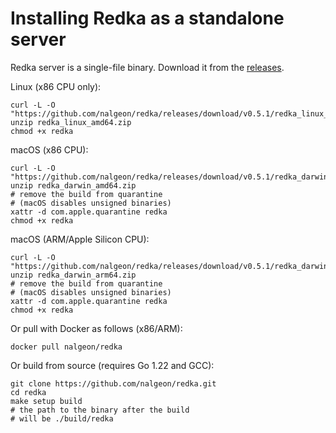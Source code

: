 # Installing Redka as a standalone server

Redka server is a single-file binary. Download it from the [releases](https://github.com/nalgeon/redka/releases).

Linux (x86 CPU only):

```shell
curl -L -O "https://github.com/nalgeon/redka/releases/download/v0.5.1/redka_linux_amd64.zip"
unzip redka_linux_amd64.zip
chmod +x redka
```

macOS (x86 CPU):

```shell
curl -L -O "https://github.com/nalgeon/redka/releases/download/v0.5.1/redka_darwin_amd64.zip"
unzip redka_darwin_amd64.zip
# remove the build from quarantine
# (macOS disables unsigned binaries)
xattr -d com.apple.quarantine redka
chmod +x redka
```

macOS (ARM/Apple Silicon CPU):

```shell
curl -L -O "https://github.com/nalgeon/redka/releases/download/v0.5.1/redka_darwin_arm64.zip"
unzip redka_darwin_arm64.zip
# remove the build from quarantine
# (macOS disables unsigned binaries)
xattr -d com.apple.quarantine redka
chmod +x redka
```

Or pull with Docker as follows (x86/ARM):

```shell
docker pull nalgeon/redka
```

Or build from source (requires Go 1.22 and GCC):

```shell
git clone https://github.com/nalgeon/redka.git
cd redka
make setup build
# the path to the binary after the build
# will be ./build/redka
```
